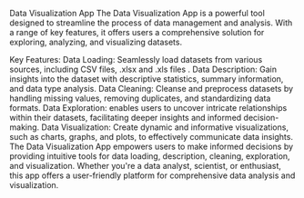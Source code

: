 Data Visualization App
The Data Visualization App is a powerful tool designed to streamline the process of data management and analysis. With a range of key features, it offers users a comprehensive solution for exploring, analyzing, and visualizing datasets.

Key Features:
Data Loading:
Seamlessly load datasets from various sources, including CSV files, .xlsx and .xls files .
Data Description:
Gain insights into the dataset with descriptive statistics, summary information, and data type analysis.
Data Cleaning:
Cleanse and preprocess datasets by handling missing values, removing duplicates, and standardizing data formats.
Data Exploration:
enables users to uncover intricate relationships within their datasets, facilitating deeper insights and informed decision-making.
Data Visualization:
Create dynamic and informative visualizations, such as charts, graphs, and plots, to effectively communicate data insights.
The Data Visualization App empowers users to make informed decisions by providing intuitive tools for data loading, description, cleaning, exploration, and visualization. Whether you're a data analyst, scientist, or enthusiast, this app offers a user-friendly platform for comprehensive data analysis and visualization.
